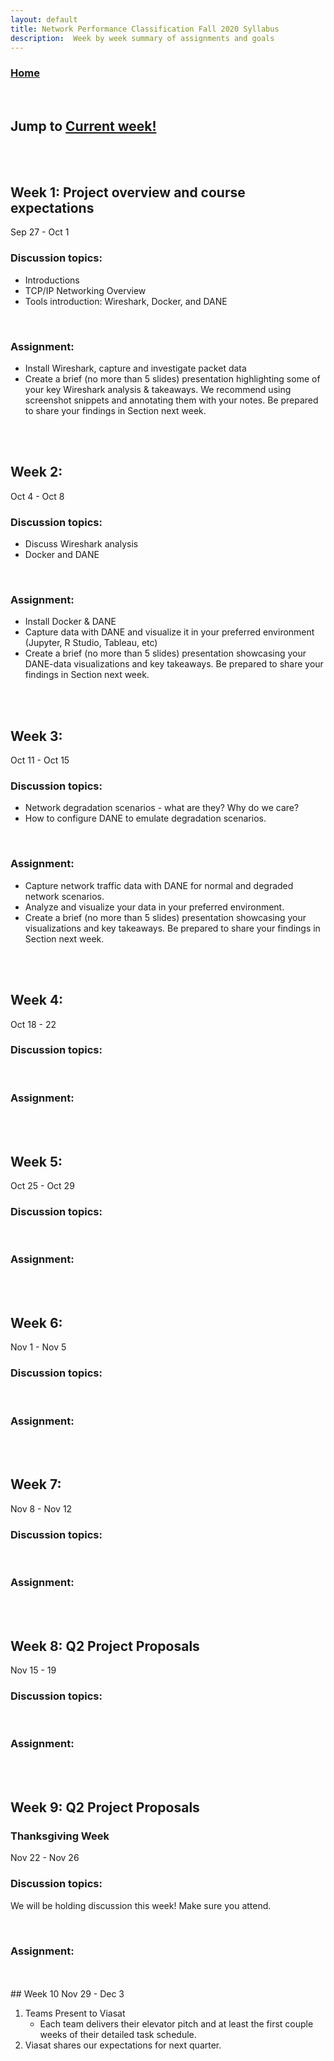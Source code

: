 ```yaml
---
layout: default
title: Network Performance Classification Fall 2020 Syllabus
description:  Week by week summary of assignments and goals
---
```


### [Home](./)

<br />

## Jump to [Current week!](#TBD)

<br />
<br />

## Week 1: Project overview and course expectations
Sep 27 - Oct 1
### Discussion topics:
*  Introductions
*  TCP/IP Networking Overview
*  Tools introduction:  Wireshark, Docker, and DANE
<br />

### Assignment:
*  Install Wireshark, capture and investigate packet data
*  Create a brief (no more than 5 slides) presentation highlighting some of your key Wireshark analysis & takeaways.  We recommend using screenshot snippets and annotating them with your notes.  Be prepared to share your findings in Section next week.

<br />
<br />

## Week 2: 
Oct 4 - Oct 8
### Discussion topics:
*  Discuss Wireshark analysis
*  Docker and DANE

<br />

### Assignment:
*  Install Docker & DANE
*  Capture data with DANE and visualize it in your preferred environment (Jupyter, R Studio, Tableau, etc)
*  Create a brief (no more than 5 slides) presentation showcasing your DANE-data visualizations and key takeaways.  Be prepared to share your findings in Section next week.
<br />
<br />


## Week 3: 
Oct 11 - Oct 15
### Discussion topics:
*  Network degradation scenarios - what are they?  Why do we care?
*  How to configure DANE to emulate degradation scenarios.

<br />

### Assignment:
*  Capture network traffic data with DANE for normal and degraded network scenarios.
*  Analyze and visualize your data in your preferred environment.
*  Create a brief (no more than 5 slides) presentation showcasing your visualizations and key takeaways.  Be prepared to share your findings in Section next week.

<br />
<br />


## Week 4: 
Oct 18 - 22  
### Discussion topics:

<br />

### Assignment:

<br />
<br />


## Week 5: 
Oct 25 - Oct 29

### Discussion topics:

<br />

### Assignment:

<br />
<br />


## Week 6:
Nov 1 - Nov 5
### Discussion topics:

<br />

### Assignment:

<br />
<br />


## Week 7:
Nov 8 - Nov 12
### Discussion topics:

<br />

### Assignment:

<br />
<br />


## Week 8: Q2 Project Proposals
Nov 15 - 19
### Discussion topics:

<br />

### Assignment:

<br />
<br />


## Week 9:  Q2 Project Proposals
### Thanksgiving Week
Nov 22 - Nov 26
### Discussion topics:
We will be holding discussion this week!  Make sure you attend.

<br />

### Assignment:

<br />
<br />
## Week 10
Nov 29 - Dec 3

1. Teams Present to Viasat
    * Each team delivers their elevator pitch and at least the first couple weeks of their detailed task schedule.
2. Viasat shares our expectations for next quarter.
